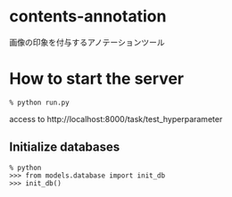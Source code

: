 # contents-annotation

画像の印象を付与するアノテーションツール


# How to start the server

```
% python run.py
```

access to http://localhost:8000/task/test_hyperparameter


## Initialize databases

```
% python
>>> from models.database import init_db
>>> init_db()
```
